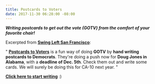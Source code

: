 ```yaml
---
title: Postcards to Voters
date: 2017-11-30 06:28:00 -08:00
---
```


***Writing postcards to get out the vote (GOTV) from the comfort of your favorite chair!***

Excerpted from [**Swing Left San Francisco**](https://swingleft.org/):

"  [**Postcards to Voters**](https://postcardstovoters.org/?link_id=4&can_id=e59665c3f3c1222626c02430d1bf6bdb&source=email-swing-left-san-francisco-newsletter-nov-29-2017&email_referrer=email_269105&email_subject=swing-left-san-francisco-newsletter-nov-29-2017) is a fun way of doing **GOTV** by **hand writing postcards to Democrats**. They're doing a push now for **Doug Jones in Alabama**, with a **deadline of Dec. 5th**. Check them out and write some cards.  We will surely be doing this for CA-10 next year.  "

[**Click here to start writing**](https://postcardstovoters.org/?link_id=4&can_id=e59665c3f3c1222626c02430d1bf6bdb&source=email-swing-left-san-francisco-newsletter-nov-29-2017&email_referrer=email_269105&email_subject=swing-left-san-francisco-newsletter-nov-29-2017) :) 




